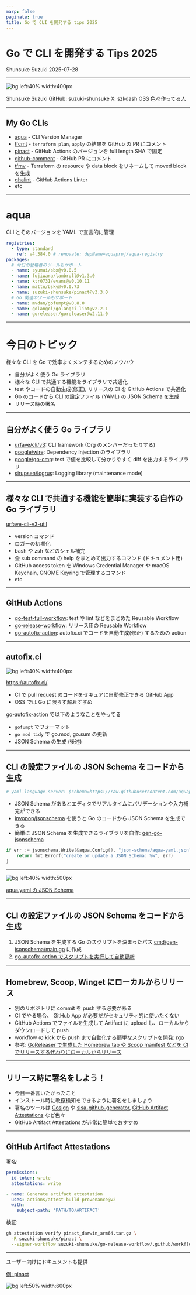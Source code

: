 ```yaml
---
marp: false
paginate: true
title: Go で CLI を開発する tips 2025
---
```


# Go で CLI を開発する Tips 2025

Shunsuke Suzuki
2025-07-28

<!--
それでは Go で CLI を開発する Tips 2025 というタイトルで発表させていただきます。よろしくお願いします。
-->

---

![bg left:40% width:400px](https://github.com/suzuki-shunsuke.png)

Shunsuke Suzuki
GitHub: suzuki-shunsuke
X: szkdash
OSS 色々作ってる人

<!--
最初に自己紹介ですが、私 趣味で CLI や GitHub Actions など色々な OSS を作っている、鈴木と申します。
-->

---

## My Go CLIs

- [aqua](https://aquaproj.github.io/) - CLI Version Manager
- [tfcmt](https://github.com/suzuki-shunsuke/tfcmt) - `terraform plan`, `apply` の結果を GitHub の PR にコメント
- [pinact](https://github.com/suzuki-shunsuke/pinact) - GitHub Actions のバージョンを full length SHA で固定
- [github-comment](https://github.com/suzuki-shunsuke/github-comment) - GitHub PR にコメント
- [tfmv](https://github.com/suzuki-shunsuke/tfmv) - Terraform の resource や data block をリネームして moved block を生成
- [ghalint](https://github.com/suzuki-shunsuke/ghalint) - GitHub Actions Linter
- etc

<!--
CLI Version Manager の aqua や terraform の結果を comment する tfcmt, GitHub Actions のバージョンを固定する pinact など様々な CLI を Go で開発しています。
-->

---

# aqua

CLI とそのバージョンを YAML で宣言的に管理

```yaml
registries:
  - type: standard
    ref: v4.384.0 # renovate: depName=aquaproj/aqua-registry
packages:
  # 今日の登壇者のツールもサポート
  - name: syumai/sbx@v0.0.5
  - name: fujiwara/lambroll@v1.3.0
  - name: ktr0731/evans@v0.10.11
  - name: mattn/bsky@v0.0.73
  - name: suzuki-shunsuke/pinact@v3.3.0
  # Go 関連のツールもサポート
  - name: mvdan/gofumpt@v0.8.0
  - name: golangci/golangci-lint@v2.2.1
  - name: goreleaser/goreleaser@v2.11.0
```

<!--
CLI Version Manager の aqua を使うと CLI とそのバージョンを YAML で宣言的に管理することができます。
今日の登壇者の方々のツールもサポートしていますし、 Go 関連のツールもサポートしているので Go で開発するうえでも便利かと思います。
-->

---

# 今日のトピック

様々な CLI を Go で効率よくメンテするためのノウハウ

- 自分がよく使う Go ライブラリ
- 様々な CLI で共通する機能をライブラリで共通化
- test やコードの自動生成(修正), リリースの CI を GitHub Actions で共通化
- Go のコードから CLI の設定ファイル (YAML) の JSON Schema を生成
- リリース時の署名

<!--
本日はこれまで自分が様々なツールを Go で開発する中で培ってきたノウハウを共有したいと思います。
-->

---

## 自分がよく使う Go ライブラリ

- [urfave/cli/v3](https://github.com/urfave/cli): CLI framework (Org のメンバーだったりする)
- [google/wire](https://github.com/google/wire): Dependency Injection のライブラリ
- [google/go-cmp](https://github.com/google/go-cmp): test で値を比較して分かりやすく diff を出力するライブラリ
- [sirupsen/logrus](https://github.com/sirupsen/logrus): Logging library (maintenance mode)

<!--
自分が Go で CLI を開発する際によく使うライブラリとしては
urfave/cli (ユー・アー・フェイヴ), google/wire, google/go-cmp, logrus などがあります。
今日これらについて説明する時間はないので、興味のある方は調べてみてください。
-->

---

## 様々な CLI で共通する機能を簡単に実装する自作の Go ライブラリ

[urfave-cli-v3-util](https://github.com/suzuki-shunsuke/urfave-cli-v3-util)

- version コマンド
- ロガーの初期化
- bash や zsh などのシェル補完
- 全 sub command の help をまとめて出力するコマンド (ドキュメント用)
- GitHub access token を Windows Credential Manager や macOS Keychain, GNOME Keyring で管理するコマンド
- etc

<!--
自分は様々な CLI を開発しているので、多くの CLI で共通して必要になる機能・設定はライブラリとして共通化しています。
例えば version command や logger の初期化、 shell completion, GitHub access token を keyring で管理する機能などを共通化し、簡単に実装できるようにしています。
OSS ではありますが、自分用という感じに割り切って作っています。
-->

---

## GitHub Actions

- [go-test-full-workflow](https://github.com/suzuki-shunsuke/go-test-full-workflow): test や lint などをまとめた Reusable Workflow
- [go-release-workflow](https://github.com/suzuki-shunsuke/go-release-workflow): リリース用の Reusable Workflow
- [go-autofix-action](https://github.com/suzuki-shunsuke/go-autofix-action): autofix.ci でコードを自動生成(修正) するための action

<!--
CI に関しても GitHub Actions の reusable workflow や action を使って共通化し、簡単に実装できるようにしています。
-->

---

## autofix.ci

![bg left:40% width:400px](https://autofix.ci/logo/logo.png)

https://autofix.ci/

- CI で pull request のコードをセキュアに自動修正できる GitHub App
- OSS では Go に限らず超おすすめ

[go-autofix-action](https://github.com/suzuki-shunsuke/go-autofix-action) で以下のようなことをやってる

- `gofumpt` でフォーマット
- `go mod tidy` で go.mod, go.sum の更新
- JSON Schema の生成 (後述)

<!--
autofix.ci を使うと fork からの PR であっても CI でセキュアにコードを修正できます。
自分の場合 gofumpt で自動フォーマットしたり、 go mod tidy で go.mod や go.sum を自動更新したり JSON Schema を自動生成したりしています。
-->

---

## CLI の設定ファイルの JSON Schema をコードから生成

```yaml
# yaml-language-server: $schema=https://raw.githubusercontent.com/aquaproj/aqua/main/json-schema/aqua-yaml.json
```

- JSON Schema があるとエディタでリアルタイムにバリデーションや入力補完ができる
- [invopop/jsonschema](https://github.com/invopop/jsonschema) を使うと Go のコードから JSON Schema を生成できる
- 簡単に JSON Schema を生成できるライブラリを自作: [gen-go-jsonschema](https://github.com/suzuki-shunsuke/gen-go-jsonschema)

```go
if err := jsonschema.Write(&aqua.Config{}, "json-schema/aqua-yaml.json"); err != nil {
	return fmt.Errorf("create or update a JSON Schema: %w", err)
}
```

<!--
自分の CLI では設定ファイルに YAML を使うことが多いため、 JSON Schema を提供しています。
JSON Schema を使うことで設定ファイルのバリデーションができますし、 VSCode などのエディタではリアルタイムのバリデーションや入力補完が可能になります。
サードパーティのライブラリを使って Go のコードから JSON Schema を自動生成しています。
このライブラリをラップして 3 行で JSON Schema を生成するための薄いライブラリとして自作しています。
-->

---

![bg left:40% width:500px](https://storage.googleapis.com/zenn-user-upload/54fba6db6fa4-20250709.png)

[aqua.yaml の JSON Schema](https://github.com/aquaproj/aqua/blob/main/json-schema/aqua-yaml.json)

<!--
これは aqua の設定ファイルの JSON Schema ですが、このように JSON Schema を生成してリポジトリにコミットしています。
-->

---

## CLI の設定ファイルの JSON Schema をコードから生成

1. JSON Schema を生成する Go のスクリプトを決まったパス [cmd/gen-jsonschema/main.go](https://github.com/aquaproj/aqua/blob/main/cmd/gen-jsonschema/main.go) に作成
1. [go-autofix-action でスクリプトを実行して自動更新](https://github.com/suzuki-shunsuke/go-autofix-action/blob/7f3fd73b0db1364b95a3f2404ad2fb0985e10465/action.yaml#L53-L58)

<!--
JSON Schema を生成する Go のスクリプトを決まったパスに作成し、 go-autofix-action でこのスクリプトを実行して CI で自動更新しています。
-->

---

## Homebrew, Scoop, Winget に**ローカルから**リリース

- 別のリポジトリに commit を push する必要がある
- CI でやる場合、 GitHub App が必要だがセキュリティ的に使いたくない
- GitHub Actions でファイルを生成して Artifact に upload し、ローカルからダウンロードして push
- workflow の kick から push まで自動化する簡単なスクリプトを開発: [rgo](https://github.com/suzuki-shunsuke/rgo)
- 参考: [GoReleaser で生成した Homebrew tap や Scoop manifest などを CI でリリースする代わりにローカルからリリース](https://zenn.dev/shunsuke_suzuki/articles/github-security-2025#goreleaser-%E3%81%A7%E7%94%9F%E6%88%90%E3%81%97%E3%81%9F-homebrew-tap-%E3%82%84-scoop-manifest-%E3%81%AA%E3%81%A9%E3%82%92-ci-%E3%81%A7%E3%83%AA%E3%83%AA%E3%83%BC%E3%82%B9%E3%81%99%E3%82%8B%E4%BB%A3%E3%82%8F%E3%82%8A%E3%81%AB%E3%83%AD%E3%83%BC%E3%82%AB%E3%83%AB%E3%81%8B%E3%82%89%E3%83%AA%E3%83%AA%E3%83%BC%E3%82%B9)

<!--
-->

---

## リリース時に署名をしよう！

- 今日一番言いたかったこと
- インストール時に改竄検知をできるように署名をしましょう
- 署名のツールは [Cosign](https://github.com/sigstore/cosign) や [slsa-github-generator](https://github.com/slsa-framework/slsa-github-generator), [GitHub Artifact Attestations](https://docs.github.com/en/actions/how-tos/security-for-github-actions/using-artifact-attestations/using-artifact-attestations-to-establish-provenance-for-builds) など色々
- GitHub Artifact Attestations が非常に簡単でおすすめ

<!--
最後に、 Go CLI をリリースする際は署名をしましょう。
署名をすることでインストール時に署名を検証して改竄を検知することができ、よりセキュアにインストールすることができます。
署名をするには Cosign や slsa-github-generator など色々ありますが、まずは GitHub Artifact Attestations が簡単なのでおすすめです。
-->

---

## GitHub Artifact Attestations

署名:

```yaml
permissions:
  id-token: write
  attestations: write
```

```yaml
- name: Generate artifact attestation
  uses: actions/attest-build-provenance@v2
  with:
    subject-path: 'PATH/TO/ARTIFACT'
```

検証:

```sh
gh attestation verify pinact_darwin_arm64.tar.gz \
  -R suzuki-shunsuke/pinact \
  --signer-workflow suzuki-shunsuke/go-release-workflow/.github/workflows/release.yaml
```

<!--
GitHub Artifact Attestations では公式の action を実行するだけで署名を生成することができ、署名の検証も GitHub CLI を使って簡単にできます。
-->

---

ユーザー向けにドキュメントも提供

[例: pinact](https://github.com/suzuki-shunsuke/pinact/blob/e49c91685b3d9dcb804ad52b57743f735f0fe3dd/INSTALL.md#verify-downloaded-assets-from-github-releases)

![bg left:50% width:600px](https://storage.googleapis.com/zenn-user-upload/8bc65675d930-20250709.png)

<!--
ただ署名をしてもユーザーに気づいて使ってもらわないと意味がないのでドキュメントにも記載するようにしています。
-->
